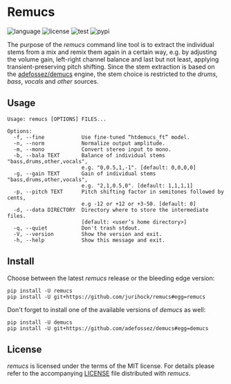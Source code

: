 # Remucs

![language](https://img.shields.io/badge/languages-Python-blue)
![license](https://img.shields.io/github/license/jurihock/remucs?color=blue)
![test](https://img.shields.io/github/actions/workflow/status/jurihock/remucs/test.yml?branch=main&label=test)
![pypi](https://img.shields.io/pypi/v/remucs?color=gold)

The purpose of the _remucs_ command line tool is to extract the individual stems from a mix and remix them again in a certain way, e.g. by adjusting the volume gain, left-right channel balance and last but not least, applying transient-preserving pitch shifting. Since the stem extraction is based on the [adefossez/demucs](https://github.com/adefossez/demucs) engine, the stem choice is restricted to the _drums_, _bass_, _vocals_ and _other_ sources.

## Usage

```
Usage: remucs [OPTIONS] FILES...

Options:
  -f, --fine            Use fine-tuned “htdemucs_ft” model.
  -n, --norm            Normalize output amplitude.
  -m, --mono            Convert stereo input to mono.
  -b, --bala TEXT       Balance of individual stems "bass,drums,other,vocals",
                        e.g. "0,0.5,1,-1". [default: 0,0,0,0]
  -g, --gain TEXT       Gain of individual stems "bass,drums,other,vocals",
                        e.g. "2,1,0.5,0". [default: 1,1,1,1]
  -p, --pitch TEXT      Pitch shifting factor in semitones followed by cents,
                        e.g -12 or +12 or +3-50. [default: 0]
  -d, --data DIRECTORY  Directory where to store the intermediate files.
                        [default: <user’s home directory>]
  -q, --quiet           Don't trash stdout.
  -V, --version         Show the version and exit.
  -h, --help            Show this message and exit.
```

## Install

Choose between the latest _remucs_ release or the bleeding edge version:

```
pip install -U remucs
pip install -U git+https://github.com/jurihock/remucs#egg=remucs
```

Don't forget to install one of the available versions of _demucs_ as well:

```
pip install -U demucs
pip install -U git+https://github.com/adefossez/demucs#egg=demucs
```

## License

*remucs* is licensed under the terms of the MIT license.
For details please refer to the accompanying [LICENSE](LICENSE) file distributed with *remucs*.
